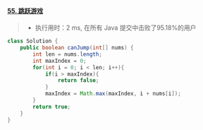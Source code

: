 #### [55. 跳跃游戏](https://leetcode-cn.com/problems/jump-game/)

> - 执行用时：2 ms, 在所有 Java 提交中击败了95.18%的用户

```java
class Solution {
    public boolean canJump(int[] nums) {
        int len = nums.length;
        int maxIndex = 0;
        for(int i = 0; i < len; i++){
            if(i > maxIndex){
                return false;
            }
            maxIndex = Math.max(maxIndex, i + nums[i]);
        }
        return true;
    }
}
```

